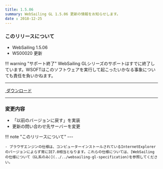 ```yaml
---
title: 1.5.06
summary: WebSailing GL 1.5.06 更新の情報をお知らせします。
date : 2018-12-25
---
```

### このリリースについて

* WebSailing 1.5.06
* WS00020 更新

!!! warning "サポート終了"
    WebSailing GLシリーズのサポートはすでに終了しています。WSOFTはこのソフトウェアを実行して起こったいかなる事象についても責任を負いかねます。

---
<a href="https://download.wsoft.ws/WS00020" class="btn btn-primary btn-lg"><i class="bi bi-download"></i>&nbsp;ダウンロード</a>

---

### 変更内容

* 「以前のバージョンに戻す」を実装
* 更新の問い合わせ先サーバーを変更

!!! note "このリリースについて"
    ---
    
    - ブラウザエンジンの仕様は、コンピューターインストールされているInternetExplorerのバージョンによらず常にIE7.0相当となります。これらの仕様については、[WebSailingの仕様について（GL系のみ）](../../websailing-gl-specification)を参照してください。